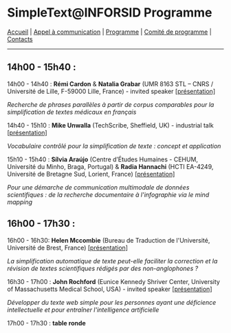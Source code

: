 
# SimpleText@INFORSID Programme

[Accueil](https://simpletext-madics.github.io/2021/inforsid/fr) | [Appel à communication](https://simpletext-madics.github.io/2021/inforsid/fr/CFP) | [Programme](https://simpletext-madics.github.io/2021/inforsid/fr/program)  | [Comité de programme](https://simpletext-madics.github.io/2021/inforsid/fr/comite) | [Contacts](https://simpletext-madics.github.io/2021/inforsid/fr/contacts)

---

## 14h00 - 15h40 :
14h00  - 14h40 : **Rémi Cardon** & **Natalia Grabar** (UMR 8163 STL – CNRS / Université de Lille, F-59000 Lille, France) - invited speaker [[présentation]](presentation/RémiCardon_corpus_inforsid.pdf)

_Recherche de phrases parallèles à partir de corpus comparables pour la simplification de textes médicaux en français_

14h40 - 15h10 : **Mike Unwalla** (TechScribe, Sheffield, UK) - industrial talk [[présentation]](presentation/MikeUnwalla_CL_text-simplfication.pptx)

_Vocabulaire contrôlé pour la simplification de texte : concept et application_

15h10 - 15h40 : **Sílvia Araújo** (Centre d’Études Humaines - CEHUM, Université du Minho, Braga, Portugal) & **Radia Hannachi** (HCTI EA-4249, Université de Bretagne Sud, Lorient, France) [[présentation]](https://view.genial.ly/60b2bc0485ebfa0d3a8f3c43)

_Pour une démarche de communication multimodale de données scientifiques : de la recherche documentaire à l'infographie via le mind mapping_

## 16h00 - 17h30 :
16h00 - 16h30: **Helen Mccombie** (Bureau de Traduction de l'Université, Université de Brest, France) [[présentation]](presentation/HelenMCCOMBIE_INFORSID_SimpleText_Talk.pdf)

_La simplification automatique de texte peut-elle faciliter la correction et la révision de textes scientifiques rédigés par des non-anglophones ?_

16h30 - 17h00 : **John Rochford** (Eunice Kennedy Shriver Center, University of Massachusetts Medical School, USA) - invited speaker [[présentation]](presentation/JohnRochfordINFORSID2021.pdf)

_Développer du texte web simple pour les personnes ayant une déficience intellectuelle et pour entraîner l'intelligence artificielle_

17h00 - 17h30 : **table ronde**
